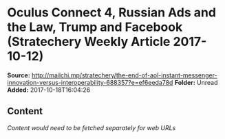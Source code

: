# Oculus Connect 4, Russian Ads and the Law, Trump and Facebook (Stratechery Weekly Article 2017-10-12)

**Source:** http://mailchi.mp/stratechery/the-end-of-aol-instant-messenger-innovation-versus-interoperability-688357?e=ef6eeda78d
**Folder:** Unread
**Added:** 2017-10-18T16:04:26




## Content
*Content would need to be fetched separately for web URLs*
